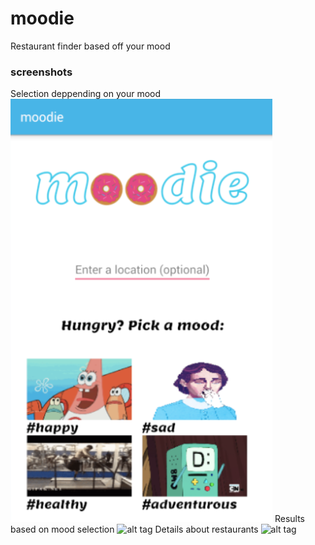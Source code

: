 # moodie
Restaurant finder based off your mood

### screenshots
Selection deppending on your mood
![alt tag](./screenshots/moodie1.png) 
Results based on mood selection
![alt tag](./screenshot/moodie2.png)
Details about restaurants
![alt tag](./screenshot/moodie3.png)
